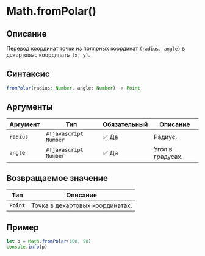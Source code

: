 # Math.fromPolar()

## Описание
Перевод координат точки из полярных координат `(radius, angle)` в декартовые координаты `(x, y)`.

## Синтаксис
```javascript
fromPolar(radius: Number, angle: Number) -> Point
``` 

## Аргументы
| Аргумент | Тип    | Обязательный | Описание                     |
|----------|--------|--------------|------------------------------|
| `radius`      | `#!javascript Number` | :white_check_mark: Да           | Радиус.        |
| `angle`      | `#!javascript Number` | :white_check_mark: Да           | Угол в градусах.       |

## Возвращаемое значение
| Тип      | Описание                                                                 |
|----------|--------------------------------------------------------------------------|
| **`Point`** | Точка в декартовых координатах. |

## Пример
``` javascript linenums="1"
let p = Math.fromPolar(100, 90)
console.info(p)
```
